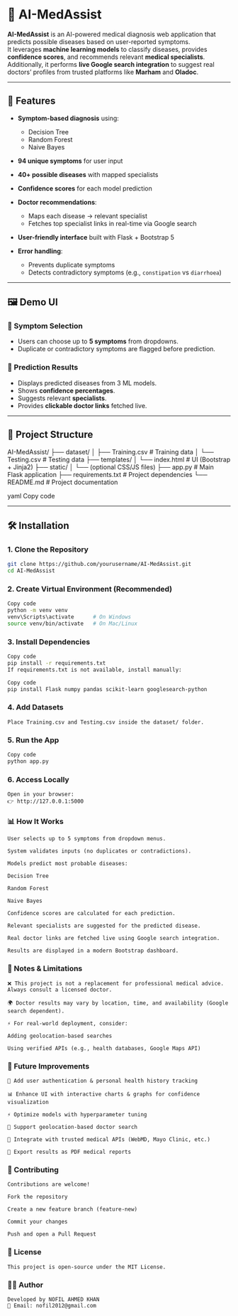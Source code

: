 # 🏥 AI-MedAssist

**AI-MedAssist** is an AI-powered medical diagnosis web application that predicts possible diseases based on user-reported symptoms.  
It leverages **machine learning models** to classify diseases, provides **confidence scores**, and recommends relevant **medical specialists**.  
Additionally, it performs **live Google search integration** to suggest real doctors’ profiles from trusted platforms like **Marham** and **Oladoc**.

---

## 🚀 Features

- **Symptom-based diagnosis** using:
  - Decision Tree  
  - Random Forest  
  - Naive Bayes  

- **94 unique symptoms** for user input  
- **40+ possible diseases** with mapped specialists  
- **Confidence scores** for each model prediction  
- **Doctor recommendations**:
  - Maps each disease → relevant specialist  
  - Fetches top specialist links in real-time via Google search  
- **User-friendly interface** built with Flask + Bootstrap 5  
- **Error handling**:
  - Prevents duplicate symptoms  
  - Detects contradictory symptoms (e.g., `constipation` vs `diarrhoea`)  

---

## 🖼️ Demo UI

### 🔹 Symptom Selection
- Users can choose up to **5 symptoms** from dropdowns.  
- Duplicate or contradictory symptoms are flagged before prediction.

### 🔹 Prediction Results
- Displays predicted diseases from 3 ML models.  
- Shows **confidence percentages**.  
- Suggests relevant **specialists**.  
- Provides **clickable doctor links** fetched live.  

---

## 📂 Project Structure

AI-MedAssist/
├── dataset/
│ ├── Training.csv # Training data
│ └── Testing.csv # Testing data
├── templates/
│ └── index.html # UI (Bootstrap + Jinja2)
├── static/
│ └── (optional CSS/JS files)
├── app.py # Main Flask application
├── requirements.txt # Project dependencies
└── README.md # Project documentation

yaml
Copy code

---

## 🛠️ Installation

### 1. Clone the Repository
```bash
git clone https://github.com/yourusername/AI-MedAssist.git
cd AI-MedAssist
```
### 2. Create Virtual Environment (Recommended)
```bash
Copy code
python -m venv venv
venv\Scripts\activate      # On Windows
source venv/bin/activate   # On Mac/Linux
```
### 3. Install Dependencies
```bash
Copy code
pip install -r requirements.txt
If requirements.txt is not available, install manually:
```
```bash
Copy code
pip install Flask numpy pandas scikit-learn googlesearch-python
```
### 4. Add Datasets
```
Place Training.csv and Testing.csv inside the dataset/ folder.
```
### 5. Run the App
```bash
Copy code
python app.py
```
### 6. Access Locally
```
Open in your browser:
👉 http://127.0.0.1:5000
```
### 📊 How It Works
```
User selects up to 5 symptoms from dropdown menus.

System validates inputs (no duplicates or contradictions).

Models predict most probable diseases:

Decision Tree

Random Forest

Naive Bayes

Confidence scores are calculated for each prediction.

Relevant specialists are suggested for the predicted disease.

Real doctor links are fetched live using Google search integration.

Results are displayed in a modern Bootstrap dashboard.
```
### 🔐 Notes & Limitations
```
❌ This project is not a replacement for professional medical advice. Always consult a licensed doctor.

🌍 Doctor results may vary by location, time, and availability (Google search dependent).

⚡ For real-world deployment, consider:

Adding geolocation-based searches

Using verified APIs (e.g., health databases, Google Maps API)
```
### 📌 Future Improvements
```
🔑 Add user authentication & personal health history tracking

📊 Enhance UI with interactive charts & graphs for confidence visualization

⚡ Optimize models with hyperparameter tuning

📍 Support geolocation-based doctor search

🔗 Integrate with trusted medical APIs (WebMD, Mayo Clinic, etc.)

📑 Export results as PDF medical reports
```
### 🤝 Contributing
```
Contributions are welcome!

Fork the repository

Create a new feature branch (feature-new)

Commit your changes

Push and open a Pull Request
```
### 📜 License
```
This project is open-source under the MIT License.
```
### 👨‍💻 Author
```
Developed by NOFIL AHMED KHAN
📧 Email: nofil2012@gmail.com
